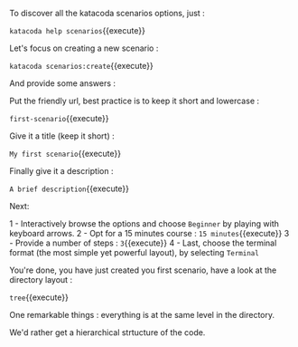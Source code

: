 To discover all the katacoda scenarios options, just :

`katacoda help scenarios`{{execute}}

Let's focus on creating a new scenario :

`katacoda scenarios:create`{{execute}}

And provide some answers :

Put the friendly url, best practice is to keep it short and lowercase :

`first-scenario`{{execute}}

Give it a title (keep it short) :

`My first scenario`{{execute}}

Finally give it a description :

`A brief description`{{execute}}


Next:

1 - Interactively browse the options and choose `Beginner` by playing with keyboard arrows.
2 - Opt for a 15 minutes course : `15 minutes`{{execute}}
3 - Provide a number of steps : `3`{{execute}}
4 - Last, choose the terminal format (the most simple yet powerful layout), by selecting `Terminal`

You're done, you have just created you first scenario, have a look at the directory layout :

`tree`{{execute}}

One remarkable things : everything is at the same level in the directory.

We'd rather get a hierarchical strtucture of the code.
